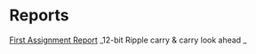 # Reports

[First Assignment Report](https://docs.google.com/document/d/1iX7AOYslioU1JHEOQ0X4-kJw4td9CIUpifiDo__kSSY/edit#) _12-bit Ripple carry & carry look ahead _
